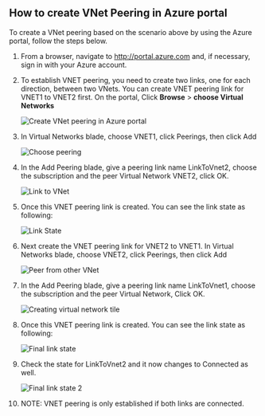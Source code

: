 ## How to create VNet Peering in Azure portal
To create a VNet peering based on the scenario above by using the Azure portal, follow the steps below.

1. From a browser, navigate to http://portal.azure.com and, if necessary, sign in with your Azure account.
2. To establish VNET peering, you need to create two links, one for each direction, between two VNets. You can create VNET peering link for VNET1 to VNET2 first. On the portal, 
   Click **Browse** > **choose Virtual Networks** 
   
    ![Create VNet peering in Azure portal](./media/virtual-networks-create-vnetpeering-arm-pportal-include/figure01.png)
3. In Virtual Networks blade, choose VNET1, click Peerings, then click Add
   
    ![Choose peering](./media/virtual-networks-create-vnetpeering-arm-pportal-include/figure02.png)
4. In the Add Peering blade, give a peering link name LinkToVnet2, choose the subscription and the peer Virtual Network VNET2, click OK.
   
    ![Link to VNet](./media/virtual-networks-create-vnetpeering-arm-pportal-include/figure03.png)
5. Once this VNET peering link is created. You can see the link state as following:
   
    ![Link State](./media/virtual-networks-create-vnetpeering-arm-pportal-include/figure04.png)
6. Next create the VNET peering link for VNET2 to VNET1. In Virtual Networks blade, choose VNET2, click Peerings, then click Add 
   
    ![Peer from other VNet](./media/virtual-networks-create-vnetpeering-arm-pportal-include/figure05.png)
7. In the Add Peering blade, give a peering link name LinkToVnet1, choose the subscription and the peer Virtual Network, Click OK.
   
    ![Creating virtual network tile](./media/virtual-networks-create-vnetpeering-arm-pportal-include/figure06.png)
8. Once this VNET peering link is created. You can see the link state as following:
   
    ![Final link state](./media/virtual-networks-create-vnetpeering-arm-pportal-include/figure07.png)
9. Check the state for LinkToVnet2 and it now changes to Connected as well.  
   
    ![Final link state 2](./media/virtual-networks-create-vnetpeering-arm-pportal-include/figure08.png)
10. NOTE: VNET peering is only established if both links are connected. 

